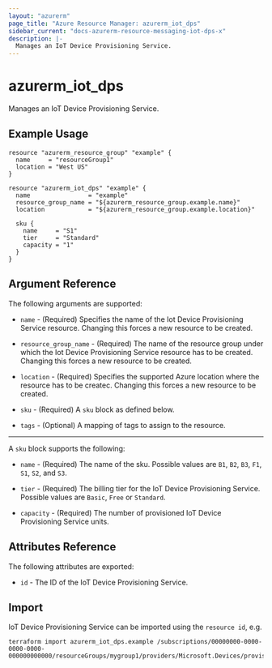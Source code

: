 ```yaml
---
layout: "azurerm"
page_title: "Azure Resource Manager: azurerm_iot_dps"
sidebar_current: "docs-azurerm-resource-messaging-iot-dps-x"
description: |-
  Manages an IoT Device Provisioning Service.
---
```


# azurerm_iot_dps

Manages an IoT Device Provisioning Service.

## Example Usage

```hcl
resource "azurerm_resource_group" "example" {
  name     = "resourceGroup1"
  location = "West US"
}

resource "azurerm_iot_dps" "example" {
  name                = "example"
  resource_group_name = "${azurerm_resource_group.example.name}"
  location            = "${azurerm_resource_group.example.location}"

  sku {
    name     = "S1"
    tier     = "Standard"
    capacity = "1"
  }
}
```

## Argument Reference

The following arguments are supported:

* `name` - (Required) Specifies the name of the Iot Device Provisioning Service resource. Changing this forces a new resource to be created.

* `resource_group_name` - (Required) The name of the resource group under which the Iot Device Provisioning Service resource has to be created. Changing this forces a new resource to be created.

* `location` - (Required) Specifies the supported Azure location where the resource has to be createc. Changing this forces a new resource to be created.

* `sku` - (Required) A `sku` block as defined below.

* `tags` - (Optional) A mapping of tags to assign to the resource.

---

A `sku` block supports the following:

* `name` - (Required) The name of the sku. Possible values are `B1`, `B2`, `B3`, `F1`, `S1`, `S2`, and `S3`.

* `tier` - (Required) The billing tier for the IoT Device Provisioning Service. Possible values are `Basic`, `Free` or `Standard`.

* `capacity` - (Required) The number of provisioned IoT Device Provisioning Service units.

## Attributes Reference

The following attributes are exported:

* `id` - The ID of the IoT Device Provisioning Service.

## Import

IoT Device Provisioning Service can be imported using the `resource id`, e.g.

```shell
terraform import azurerm_iot_dps.example /subscriptions/00000000-0000-0000-0000-000000000000/resourceGroups/mygroup1/providers/Microsoft.Devices/provisioningServices/example
```

